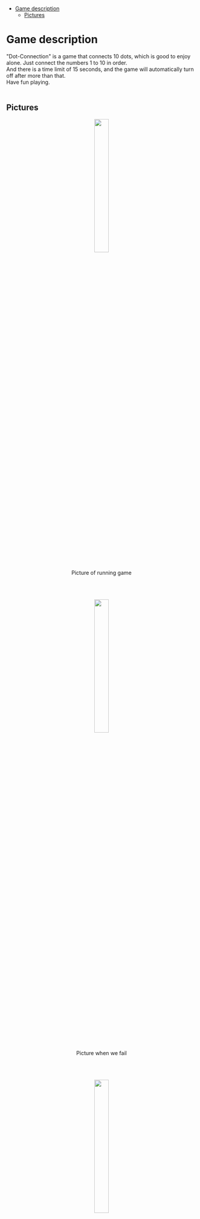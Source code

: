 </br>

- [Game description](#game-description)
  - [Pictures](#pictures)

# Game description
"Dot-Connection" is a game that connects 10 dots, which is good to enjoy alone. Just connect the numbers 1 to 10 in order. 
</br>
And there is a time limit of 15 seconds, and the game will automatically turn off after more than that. 
</br>
Have fun playing.
</br>
</br>

## Pictures
<div style="text-align:center;">
    <figure>
        <img width="30%" src="https://user-images.githubusercontent.com/124134355/218974849-1af96d23-0bec-4d4d-9668-70726afd89fe.png">
        <figcaption>
            </br>
            Picture of running game
        </figcaption>
    </figure>
</div>
</br>
</br>

<div style="text-align:center;">
    <figure>
        <img width="30%" src="https://user-images.githubusercontent.com/124134355/218975091-77176f06-3702-4184-8099-b982943cd6fc.png">
        <figcaption>
            </br>
            Picture when we fail
        </figcaption>
    </figure>
</div>
</br>
</br>

<div style="text-align:center;">
    <figure>
        <img width="30%" src="https://user-images.githubusercontent.com/124134355/218975471-403bde06-10aa-48eb-94cd-f0d3c43e59d0.png">
        <figcaption>
            </br>
            Picture when we sucess
        </figcaption>
    </figure>
</div>
</br>
</br>
